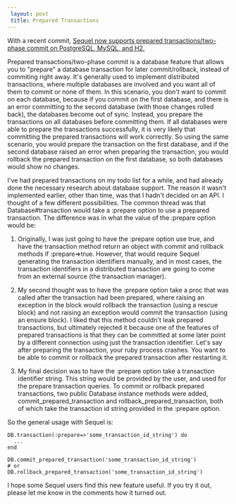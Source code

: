 ```yaml
---
 layout: post
 title: Prepared Transactions
---
```


With a recent commit, <a href="http://github.com/jeremyevans/sequel/commit/dc1ac38ce98bed13bab983a12dc9fce1728564ad">Sequel now supports prepared transactions/two-phase commit on PostgreSQL, MySQL, and H2.</a>

Prepared transactions/two-phase commit is a database feature that allows you to "prepare" a database transaction for later commit/rollback, instead of commiting right away.  It's generally used to implement distributed transactions, where multiple databases are involved and you want all of them to commit or none of them.  In this scenario, you don't want to commit on each database, because if you commit on the first database, and there is an error committing to the second database (with those changes rolled back), the databases become out of sync.  Instead, you prepare the transactions on all databases before committing them.  If all databases were able to prepare the transactions successfully, it is very likely that committing the prepared transactions will work correctly.  So using the same scenario, you would prepare the transaction on the first database, and if the second database raised an error when preparing the transaction, you would rollback the prepared transaction on the first database, so both databases would show no changes.

I've had prepared transactions on my todo list for a while, and had already done the necessary research about database support.  The reason it wasn't implemented earlier, other than time, was that I hadn't decided on an API.  I thought of a few different possibilities.  The common thread was that Database#transaction would take a :prepare option to use a prepared transaction.  The difference was in what the value of the :prepare option would be:

1. Originally, I was just going to have the :prepare option use true, and have the transaction method return an object with commit and rollback methods if :prepare=>true.  However, that would require Sequel generating the transaction identifiers manually, and in most cases, the transaction identifiers in a distributed transaction are going to come from an external source (the transaction manager).

2. My second thought was to have the :prepare option take a proc that was called after the transaction had been prepared, where raising an exception in the block would rollback the transaction (using a rescue block) and not raising an exception would commit the transaction (using an ensure block).  I liked that this method couldn't leak prepared transactions, but ultimately rejected it because one of the features of prepared transactions is that they can be committed at some later point by a different connection using just the transaction identifier.  Let's say after preparing the transaction, your ruby process crashes.  You want to be able to commit or rollback the prepared transaction after restarting it.

3. My final decision was to have the :prepare option take a transaction identifier string.  This string would be provided by the user, and used for the prepare transaction queries.  To commit or rollback prepared transactions, two public Database instance methods were added, commit_prepared_transaction and rollback_prepared_transaction, both of which take the transaction id string provided in the :prepare option.

So the general usage with Sequel is:

    DB.transaction(:prepare=>'some_transaction_id_string') do
      ...
    end
     
    DB.commit_prepared_transaction('some_transaction_id_string')
    # or
    DB.rollback_prepared_transaction('some_transaction_id_string')

I hope some Sequel users find this new feature useful.  If you try it out, please let me know in the comments how it turned out.
